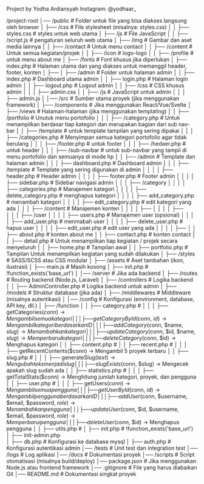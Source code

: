 Project by Yodha Ardiansyah
Instagram: @yodhaar_


/project-root
│── /public                             # Folder untuk file yang bisa diakses langsung oleh browser
│   ├── /css                            # File stylesheet (misalnya: styles.css)
│   │   ├── styles.css                  # styles untuk web utama
│   ├── /js                             # File JavaScript
│   │   ├── /script.js                  # pengaturan seluruh web utama
│   ├── /img                            # Gambar dan aset media lainnya
│   │   ├── /contact                    # Untuk menu contact
│   │   ├── /content                    # Untuk semua kegiatan/projek
│   │   ├── /icon                       # logo-logo
│   │   ├── /profile                    # untuk menu about me
│   ├── /fonts                          # Font khusus jika diperlukan
│   ├── index.php                       # Halaman utama dan yang diakses untuk memanggil header, footer, konten
│   ├── 
│   ├── /admin                          # Folder untuk halaman admin
│   │   ├── index.php                   # Dashboard utama admin
│   │   ├── login.php                   # Halaman login admin
│   │   ├── logout.php                  # Logout admin
│   │   ├── /css                        # CSS khusus admin
│   │   │   ├── admin.css
│   │   ├── /js                         # JavaScript untuk admin
│   │   │   ├── admin.js
│
│── /src                                # Sumber utama proyek (jika menggunakan framework)
│   ├── /components                     # Jika menggunakan React/Vue/Svelte
│   ├── /views                          # Halaman-halaman (jika menggunakan templating)
│   │   ├── /portfolio                  # Unutuk menu portofolio
│   │   │   ├── /category.php           # Untuk menampilkan berdasar tiap kategori dan merupakan bagian dari sub nav-bar
│   │   ├── /template                   # untuk template tampilan yang sering dipakai
│   │   │   ├── /categories.php         # Menyimpan semua kategori portofolio agar tidak berulang
│   │   │   ├── /footer.php             # untuk footer
│   │   │   ├── /hedaer.php             # untuk header
│   │   │   ├── /sub-navbar             # untuk sub-navbar yang tampil di menu portofolio dan semuanya di mode hp
│   │   ├── /admin                      # Template dan halaman admin
│   │   │   ├── dashboard.php           # Dashboard admin
│   │   │   ├── /template               # Template yang sering digunakan di admin
│   │   │   │   ├── header.php          # Header admin
│   │   │   │   ├── footer.php          # Footer admin
│   │   │   │   ├── sidebar.php         # Sidebar navigasi admin
│   │   │   ├── /category
│   │   │   │   ├── categories.php      # Manajemen kategori
│   │   │   │   ├── delete_category.php # menghapus kategori
│   │   │   │   ├── add_category.php    # menambah kategori
│   │   │   │   ├── edit_category.php   # edit kategori yang ada
│   │   │   ├── /content				# Manajemen konten
│   │   │   │   ├── 
│   │   │   │   ├──     
│   │   │   ├── /user
│   │   │   │   ├── users.php           # Manajemen user (opsional)
│   │   │   │   ├── add_user.php        # menmabah user
│   │   │   │   ├── delete_user.php     # hapus user
│   │   │   │   ├── edit_user.php       # edit user yang ada
│   │   │   │   ├──
│   │   ├── about.php                   # konten about me
│   │   ├── contact.php                 # konten contact
│   │   ├── detail.php                  # Untuk menampilkan tiap kegiatan / projek secara menyeluruh
│   │   ├── home.php                    # Tampilan awal
│   │   ├── portfolio.php               # Tampilan Untuk menampilkan kegiatan yang sudah dilakukan
│   ├── /styles                         # SASS/SCSS atau CSS modular
│   ├── /assets                         # Aset tambahan (ikon, ilustrasi)
│   ├── main.js                         # Masih kosong
│   ├── init.php                        # !function_exists('base_url')
│
│── /server                             # Jika ada backend
│   ├── /routes                         # Routing backend (Node.js, Laravel)
│   ├── /controllers                    # Logika backend
│   │   ├── AdminController.php         # Logika backend untuk admin
│   ├── /models                         # Struktur database (jika ada)
│   ├── /middlewares                    # Middleware (misalnya autentikasi)
│
│── /config                             # Konfigurasi (environment, database, API key, dll.)
│   ├── /function
│   │   ├── category.php                # 
│   │   │   ├── getCategories($conn) → Mengambil semua kategori
│   │   │   ├──  getCategoryById($conn, $id) → Mengambil kategori berdasarkan ID
│   │   │   ├──  addCategory($conn, $name, $slug) → Menambahkan kategori
│   │   │   ├──  updateCategory($conn, $id, $name, $slug) → Memperbarui kategori
│   │   │   ├──  deleteCategory($conn, $id) → Menghapus kategori
│   │   ├── content.php                 # 
│   │   ├── recent.php                  # 
│   │   │   ├──  getRecentContents($conn) → Mengambil 5 proyek terbaru
│   │   ├── slug.php                    # 
│   │   │   ├──  generateSlug($text) → Mengubah teks menjadi slug
│   │   │   ├──  slugExists($conn, $slug) → Mengecek apakah slug sudah ada
│   │   ├── statistics.php              # 
│   │   │   ├──  getTotalStats($conn) → Menghitung jumlah kategori, proyek, dan pengguna
│   │   ├── user.php                    # 
│   │   │   ├──  getUsers($conn) → Mengambil semua pengguna
│   │   │   ├──  getUserById($conn, $id) → Mengambil pengguna berdasarkan ID
│   │   │   ├──  addUser($conn, $username, $email, $password, $role) → Menambahkan pengguna
│   │   │   ├──  updateUser($conn, $id, $username, $email, $password, $role) → Memperbarui pengguna
│   │   │   ├──  deleteUser($conn, $id) → Menghapus pengguna
│   │   ├── utils.php                   # 
│   ├── init.php				        # !function_exists('base_url')
│   ├── init-admin.php			
│   ├── db.php                          # Konfigurasi ke database mysql
│   ├── auth.php                        # Konfigurasi autentikasi admin
│── /tests                              # Unit test dan integration test
│── /logs                               # Log aplikasi
│── /docs                               # Dokumentasi proyek
│── /scripts                            # Script otomatisasi (misalnya build/deploy)
│── package.json                        # Jika menggunakan Node.js atau frontend framework
│── .gitignore                          # File yang harus diabaikan Git
│── README.md                           # Dokumentasi singkat proyek

